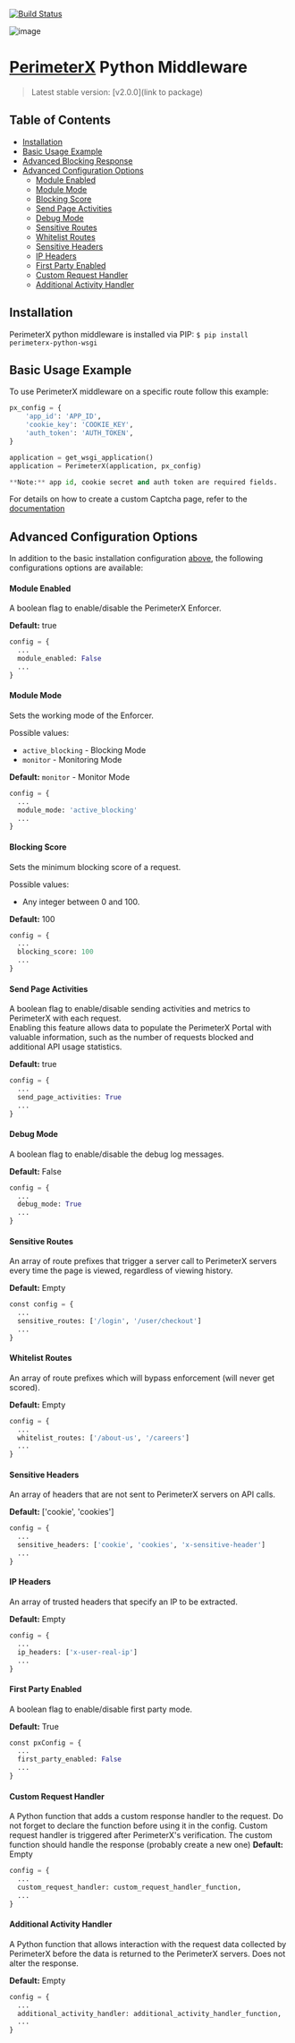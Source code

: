 [![Build Status](https://travis-ci.org/PerimeterX/perimeterx-python-wsgi.svg?branch=master)](https://travis-ci.org/PerimeterX/perimeterx-python-wsgi)

![image](https://s.perimeterx.net/logo.png)

[PerimeterX](http://www.perimeterx.com) Python Middleware
=============================================================

> Latest stable version: [v2.0.0](link to package)

Table of Contents
-----------------
- [Installation](#installation)
- [Basic Usage Example](#basicUsage)
- [Advanced Blocking Response](#advancedBlockingResponse)
- [Advanced Configuration Options](#configuration)
    * [Module Enabled](#moduleEnabled)
    * [Module Mode](#moduleMode)
    * [Blocking Score](#blockingScore)
    * [Send Page Activities](#sendPageActivities)
    * [Debug Mode](#debugMode)
    * [Sensitive Routes](#sensitiveRoutes)
    * [Whitelist Routes](#whitelistRoutes)
    * [Sensitive Headers](#sensitiveHeaders)
    * [IP Headers](#ipHeaders)
    * [First Party Enabled](#firstPartyEnabled)
    * [Custom Request Handler](#customRequestHandler)
    * [Additional Activity Handler](#additionalActivityHandler)

## <a name="installation"></a> Installation
PerimeterX python middleware is installed via PIP:
`$ pip install perimeterx-python-wsgi`

## <a name="basicUsage"></a> Basic Usage Example
To use PerimeterX middleware on a specific route follow this example:

```python
px_config = {
    'app_id': 'APP_ID',
    'cookie_key': 'COOKIE_KEY',
    'auth_token': 'AUTH_TOKEN',
}

application = get_wsgi_application()
application = PerimeterX(application, px_config)

**Note:** app id, cookie secret and auth token are required fields.


```



For details on how to create a custom Captcha page, refer to the [documentation](https://console.perimeterx.com/docs/server_integration_new.html#custom-captcha-section)

## <a name="configuration"></a>Advanced Configuration Options

In addition to the basic installation configuration [above](#basicUsage), the following configurations options are available:

#### <a name="module_enabled"></a>Module Enabled
A boolean flag to enable/disable the PerimeterX Enforcer.

**Default:** true

```python
config = {
  ...
  module_enabled: False
  ...
}
```

#### <a name="module_mode"></a>Module Mode
Sets the working mode of the Enforcer.

Possible values:

* `active_blocking` - Blocking Mode
* `monitor` - Monitoring Mode

**Default:** `monitor` - Monitor Mode

```python
config = {
  ...
  module_mode: 'active_blocking'
  ...
}
```

#### <a name="blocking_score"></a>Blocking Score
Sets the minimum blocking score of a request.

Possible values:

* Any integer between 0 and 100.

**Default:** 100

```python
config = {
  ...
  blocking_score: 100
  ...
}
```

#### <a name="send_page_activities"></a>Send Page Activities
A boolean flag to enable/disable sending activities and metrics to PerimeterX with each request. <br/>
Enabling this feature allows data to populate the PerimeterX Portal with valuable information, such as the number of requests blocked and additional API usage statistics.

**Default:** true

```python
config = {
  ...
  send_page_activities: True
  ...
}
```


#### <a name="debug_mode"></a>Debug Mode
A boolean flag to enable/disable the debug log messages.

**Default:** False

```python
config = {
  ...
  debug_mode: True
  ...
}
```

#### <a name="sensitive_routes"></a> Sensitive Routes
An array of route prefixes that trigger a server call to PerimeterX servers every time the page is viewed, regardless of viewing history.

**Default:** Empty

```python
const config = {
  ...
  sensitive_routes: ['/login', '/user/checkout']
  ...
}
```

#### <a name="whitelist_routes"></a> Whitelist Routes
An array of route prefixes which will bypass enforcement (will never get scored).

**Default:** Empty

```python
config = {
  ...
  whitelist_routes: ['/about-us', '/careers']
  ...
}
```

#### <a name="sensitive_headers"></a>Sensitive Headers
An array of headers that are not sent to PerimeterX servers on API calls.

**Default:** ['cookie', 'cookies']

```python
config = {
  ...
  sensitive_headers: ['cookie', 'cookies', 'x-sensitive-header']
  ...
}
```

#### <a name="ip_headers"></a>IP Headers
An array of trusted headers that specify an IP to be extracted.

**Default:** Empty

```python
config = {
  ...
  ip_headers: ['x-user-real-ip']
  ...
}
```

#### <a name="first_party_enabled"></a>First Party Enabled
A boolean flag to enable/disable first party mode.

**Default:** True

```python
const pxConfig = {
  ...
  first_party_enabled: False
  ...
}
```

#### <a name="custom_request_handler"></a>Custom Request Handler
A Python function that adds a custom response handler to the request.
Do not forget to declare the function before using it in the config.
Custom request handler is triggered after PerimeterX's verification.
The custom function should handle the response (probably create a new one)
**Default:** Empty

```python
config = {
  ...
  custom_request_handler: custom_request_handler_function,
  ...
}
```

#### <a name="additional_activity_handler"></a>Additional Activity Handler
A Python function that allows interaction with the request data collected by PerimeterX before the data is returned to the PerimeterX servers. Does not alter the response.

**Default:** Empty

```python
config = {
  ...
  additional_activity_handler: additional_activity_handler_function,
  ...
}
```
